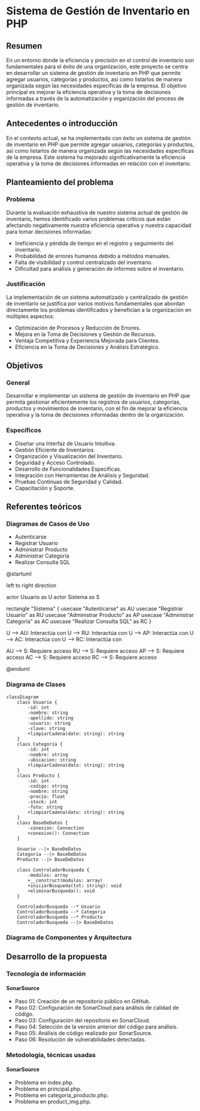 # Sistema de Gestión de Inventario en PHP

## Resumen

En un entorno donde la eficiencia y precisión en el control de inventario son fundamentales para el éxito de una organización, este proyecto se centra en desarrollar un sistema de gestión de inventario en PHP que permite agregar usuarios, categorías y productos, así como listarlos de manera organizada según las necesidades específicas de la empresa. El objetivo principal es mejorar la eficiencia operativa y la toma de decisiones informadas a través de la automatización y organización del proceso de gestión de inventario.

## Antecedentes o introducción

En el contexto actual, se ha implementado con éxito un sistema de gestión de inventario en PHP que permite agregar usuarios, categorías y productos, así como listarlos de manera organizada según las necesidades específicas de la empresa. Este sistema ha mejorado significativamente la eficiencia operativa y la toma de decisiones informadas en relación con el inventario.

## Planteamiento del problema

### Problema

Durante la evaluación exhaustiva de nuestro sistema actual de gestión de inventario, hemos identificado varios problemas críticos que están afectando negativamente nuestra eficiencia operativa y nuestra capacidad para tomar decisiones informadas:

- Ineficiencia y pérdida de tiempo en el registro y seguimiento del inventario.
- Probabilidad de errores humanos debido a métodos manuales.
- Falta de visibilidad y control centralizado del inventario.
- Dificultad para análisis y generación de informes sobre el inventario.

### Justificación

La implementación de un sistema automatizado y centralizado de gestión de inventario se justifica por varios motivos fundamentales que abordan directamente los problemas identificados y benefician a la organización en múltiples aspectos:

- Optimización de Procesos y Reducción de Errores.
- Mejora en la Toma de Decisiones y Gestión de Recursos.
- Ventaja Competitiva y Experiencia Mejorada para Clientes.
- Eficiencia en la Toma de Decisiones y Análisis Estratégico.

## Objetivos

### General

Desarrollar e implementar un sistema de gestión de inventario en PHP que permita gestionar eficientemente los registros de usuarios, categorías, productos y movimientos de inventario, con el fin de mejorar la eficiencia operativa y la toma de decisiones informadas dentro de la organización.

### Específicos

- Diseñar una Interfaz de Usuario Intuitiva.
- Gestión Eficiente de Inventarios.
- Organización y Visualización del Inventario.
- Seguridad y Acceso Controlado.
- Desarrollo de Funcionalidades Específicas.
- Integración con Herramientas de Análisis y Seguridad.
- Pruebas Continuas de Seguridad y Calidad.
- Capacitación y Soporte.

## Referentes teóricos

### Diagramas de Casos de Uso

- Autenticarse
- Registrar Usuario
- Administrar Producto
- Administrar Categoría
- Realizar Consulta SQL

@startuml

left to right direction

actor Usuario as U
actor Sistema as S

rectangle "Sistema" {
    usecase "Autenticarse" as AU
    usecase "Registrar Usuario" as RU
    usecase "Administrar Producto" as AP
    usecase "Administrar Categoría" as AC
    usecase "Realizar Consulta SQL" as RC
}

U --> AU: Interactúa con
U --> RU: Interactúa con
U --> AP: Interactúa con
U --> AC: Interactúa con
U --> RC: Interactúa con

AU --> S: Requiere acceso
RU --> S: Requiere acceso
AP --> S: Requiere acceso
AC --> S: Requiere acceso
RC --> S: Requiere acceso

@enduml

### Diagrama de Clases

```mermaid
classDiagram
    class Usuario {
        -id: int
        -nombre: string
        -apellido: string
        -usuario: string
        -clave: string
        +limpiarCadena(dato: string): string
    }
    class Categoria {
        -id: int
        -nombre: string
        -ubicacion: string
        +limpiarCadena(dato: string): string
    }
    class Producto {
        -id: int
        -codigo: string
        -nombre: string
        -precio: float
        -stock: int
        -foto: string
        +limpiarCadena(dato: string): string
    }
    class BaseDeDatos {
        -conexion: Connection
        +conexion(): Connection
    }

    Usuario --|> BaseDeDatos
    Categoria --|> BaseDeDatos
    Producto --|> BaseDeDatos

    class ControladorBusqueda {
        -modulos: array
        +__construct(modulos: array)
        +iniciarBusqueda(txt: string): void
        +eliminarBusqueda(): void
    }

    ControladorBusqueda --* Usuario
    ControladorBusqueda --* Categoria
    ControladorBusqueda --* Producto
    ControladorBusqueda --|> BaseDeDatos
```


### Diagrama de Componentes y Arquitectura

## Desarrollo de la propuesta

### Tecnología de información

#### SonarSource

- Paso 01: Creación de un repositorio público en GitHub.
- Paso 02: Configuración de SonarCloud para análisis de calidad de código.
- Paso 03: Configuración del repositorio en SonarCloud.
- Paso 04: Selección de la versión anterior del código para análisis.
- Paso 05: Análisis de código realizado por SonarSource.
- Paso 06: Resolución de vulnerabilidades detectadas.

### Metodología, técnicas usadas

#### SonarSource

- Problema en index.php.
- Problema en principal.php.
- Problema en categoria_producto.php.
- Problema en product_img.php.